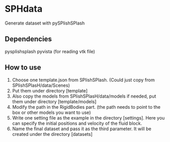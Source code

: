 # SPHdata
Generate dataset with pySPlishSPlash

## Dependencies
pysplishsplash
pyvista (for reading vtk file)

## How to use
1. Choose one template.json from SPlishSPlash. (Could just copy from SPlishSPlasH/data/Scenes)
2. Put them under directory [template]
3. Also copy the models from SPlishSPlasH/data/models if needed, put them under directory [template/models] 
4. Modify the path in the RigidBodies part. (the path needs to point to the box or other models you want to use) 
5. Write one setting file as the example in the directory [settings]. Here you can specify the initial positions and velocity of the fluid block.
6. Name the final dataset and pass it as the third parameter. It will be created under the directory [datasets] 
